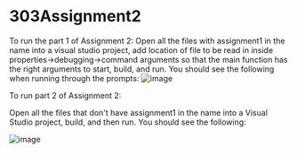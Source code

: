 # 303Assignment2

To run the part 1 of Assignment 2:
Open all the files with assignment1 in the name into a visual studio project, add location of file to be read in inside properties->debugging->command arguments so that the main function has the right arguments to start, build, and run. 
You should see the following when running through the prompts:
![image](https://user-images.githubusercontent.com/113869280/196073345-3c5a9c7a-6405-4489-904f-a555074dc218.png)


 
To run part 2 of Assignment 2:

Open all the files that don't have assignment1 in the name into a Visual Studio project, build, and then run. You should see the following:

![image](https://user-images.githubusercontent.com/113869280/196073168-e5a889f8-9a38-402c-b574-8d8e1b0d048c.png)

